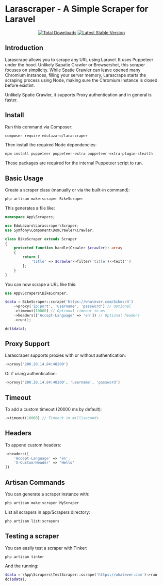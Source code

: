 # Larascraper - A Simple Scraper for Laravel

<p align="center">
    <a href="https://packagist.org/packages/edulazaro/larascraper"><img src="https://img.shields.io/packagist/dt/edulazaro/larascraper" alt="Total Downloads"></a>
    <a href="https://packagist.org/packages/edulazaro/larascraper"><img src="https://img.shields.io/packagist/v/edulazaro/larascraper" alt="Latest Stable Version"></a>
</p>

## Introduction

Larascrape allows you to scrape any URL using Laravel. It uses Puppeteer under the hood. Unlikely Sapatie Crawler or Browsershot, this scraper focuses on simplicity. While Spatie Crawler can leave opened many Chromium instances, filling your server memory, Larascrape starts the scraping process using Node, making sure the Chromium instance is closed before existint.

Unlikely Spatie Crawler, it supports Proxy authentication and in general is faster.

## Install

Run this command via Composer:

```bash
composer require edulazaro/larascraper
```

Then install the required Node dependencies:

```bash
npm install puppeteer puppeteer-extra puppeteer-extra-plugin-stealth
```

These packages are required for the internal Puppeteer script to run.

## Basic Usage


Create a scraper class (manually or via the built-in command):

```bash
php artisan make:scraper BikeScraper
```

This generates a file like:


```php
namespace App\Scrapers;

use EduLazaro\Larascraper\Scraper;
use Symfony\Component\DomCrawler\Crawler;

class BikeScraper extends Scraper
{
    protected function handle(Crawler $crawler): array
    {
        return [
            'title' => $crawler->filter('title')->text('')
        ];
    }
}
```

You can now scrape a URL like this:

```php
use App\Scrapers\BikeScraper;

$data = BikeScraper::scrape('https://whatever.com/bikes/4')
    ->proxy('ip:port', 'username', 'password') // Optional
    ->timeout(10000) // Optional timeout in ms
    ->headers(['Accept-Language' => 'en']) // Optional headers
    ->run();

dd($data);
```

## Proxy Support

Larascraper supports proxies with or without authentication:

```php
->proxy('200.20.14.84:40200')
```

Or if using authentication:

```php
->proxy('200.20.14.84:40200', 'username', 'password')
```

## Timeout

To add a custom timeout (20000 ms by default):

```php
->timeout(10000) // Timeout in milliseconds
```

## Headers

To append custom headers:

```php
->headers([
    'Accept-Language' => 'en',
    'X-Custom-Header' => 'Hello'
])
```

## Artisan Commands

You can generate a scraper instance with:

```bash
php artisan make:scraper MyScraper
```

List all scrapers in app/Scrapers directory:

```bash
php artisan list:scrapers
```

## Testing a scraper

You can easily test a scraper with Tinker:

```bash
php artisan tinker
```

And the running:

```php
$data = \App\Scrapers\TestScraper::scrape('https://whatever.com')->run();
dd($data);
```
